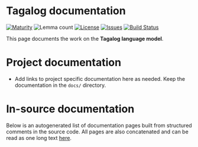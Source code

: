 # Tagalog documentation

[![Maturity](https://img.shields.io/endpoint?url=https%3A%2F%2Fraw.githubusercontent.com%2Fgiellalt%2Flang-tgl%2Fgh-pages%2Fmaturity.json)](https://giellalt.github.io/MaturityClassification.html)
![Lemma count](https://img.shields.io/endpoint?url=https%3A%2F%2Fraw.githubusercontent.com%2Fgiellalt%2Flang-tgl%2Fgh-pages%2Flemmacount.json)
[![License](https://img.shields.io/github/license/giellalt/lang-tgl)](https://github.com/giellalt/lang-tgl/blob/main/LICENSE)
[![Issues](https://img.shields.io/github/issues/giellalt/lang-tgl)](https://github.com/giellalt/lang-tgl/issues)
[![Build Status](https://builds.giellalt.org/api/badge/lang-tgl?label=CI)](https://builds.giellalt.org/pipelines/lang-tgl/builds/latest)

This page documents the work on the **Tagalog language model**. 

# Project documentation

* Add links to project specific documentation here as needed. Keep the documentation in the `docs/` directory.

# In-source documentation

Below is an autogenerated list of documentation pages built from structured comments in the source code. All pages are also concatenated and can be read as one long text [here](tgl.md).
